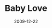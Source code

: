 ---
layout: media
category: media
title: "Baby Love"
date: 2009-12-22
description: "The kids video and song \"Baby Love\" from before the Awaited show. "
tag: 
 - awaited
yt-video-id: "cwe3v9iFrUc"
video: "http://s3.amazonaws.com/crossroads-media/other-media/video/lovecrashed.mp4"
video-poster: "http://s3.amazonaws.com/crossroads-media/images/lovecrashed-still.jpg"
---